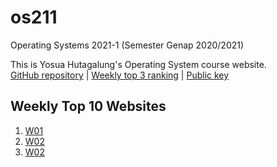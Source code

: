 # os211
Operating Systems 2021-1 (Semester Genap 2020/2021)

This is Yosua Hutagalung's Operating System course website.  
[GitHub repository](https://github.com/yosuahutagalung/os211) | [Weekly top 3 ranking](https://yosuahutagalung.github.io/os211/TXT/myrank.txt) | [Public key](https://yosuahutagalung.github.io/os211/TXT/mypubkey.txt)

## Weekly Top 10 Websites
1. [W01](https://yosuahutagalung.github.io/os211/W01)
2. [W02](https://yosuahutagalung.github.io/os211/W02)
3. [W02](https://yosuahutagalung.github.io/os211/W03)